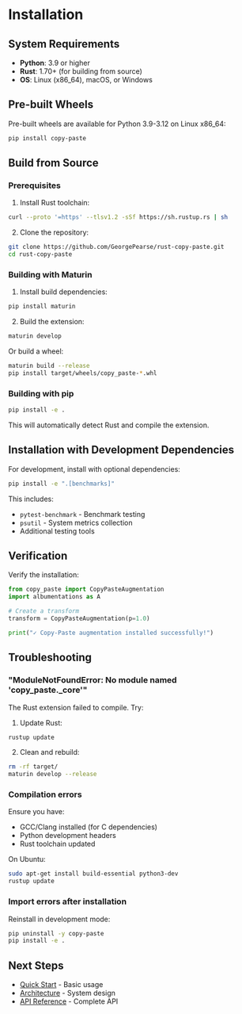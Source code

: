 # Installation

## System Requirements

- **Python**: 3.9 or higher
- **Rust**: 1.70+ (for building from source)
- **OS**: Linux (x86_64), macOS, or Windows

## Pre-built Wheels

Pre-built wheels are available for Python 3.9-3.12 on Linux x86_64:

```bash
pip install copy-paste
```

## Build from Source

### Prerequisites

1. Install Rust toolchain:
```bash
curl --proto '=https' --tlsv1.2 -sSf https://sh.rustup.rs | sh
```

2. Clone the repository:
```bash
git clone https://github.com/GeorgePearse/rust-copy-paste.git
cd rust-copy-paste
```

### Building with Maturin

1. Install build dependencies:
```bash
pip install maturin
```

2. Build the extension:
```bash
maturin develop
```

Or build a wheel:
```bash
maturin build --release
pip install target/wheels/copy_paste-*.whl
```

### Building with pip

```bash
pip install -e .
```

This will automatically detect Rust and compile the extension.

## Installation with Development Dependencies

For development, install with optional dependencies:

```bash
pip install -e ".[benchmarks]"
```

This includes:
- `pytest-benchmark` - Benchmark testing
- `psutil` - System metrics collection
- Additional testing tools

## Verification

Verify the installation:

```python
from copy_paste import CopyPasteAugmentation
import albumentations as A

# Create a transform
transform = CopyPasteAugmentation(p=1.0)

print("✓ Copy-Paste augmentation installed successfully!")
```

## Troubleshooting

### "ModuleNotFoundError: No module named 'copy_paste._core'"

The Rust extension failed to compile. Try:

1. Update Rust:
```bash
rustup update
```

2. Clean and rebuild:
```bash
rm -rf target/
maturin develop --release
```

### Compilation errors

Ensure you have:
- GCC/Clang installed (for C dependencies)
- Python development headers
- Rust toolchain updated

On Ubuntu:
```bash
sudo apt-get install build-essential python3-dev
rustup update
```

### Import errors after installation

Reinstall in development mode:
```bash
pip uninstall -y copy-paste
pip install -e .
```

## Next Steps

- [Quick Start](quickstart.md) - Basic usage
- [Architecture](architecture.md) - System design
- [API Reference](../user-guide/api-reference.md) - Complete API
